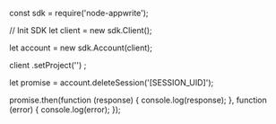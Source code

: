 const sdk = require('node-appwrite');

// Init SDK
let client = new sdk.Client();

let account = new sdk.Account(client);

client
    .setProject('')
;

let promise = account.deleteSession('[SESSION_UID]');

promise.then(function (response) {
    console.log(response);
}, function (error) {
    console.log(error);
});
